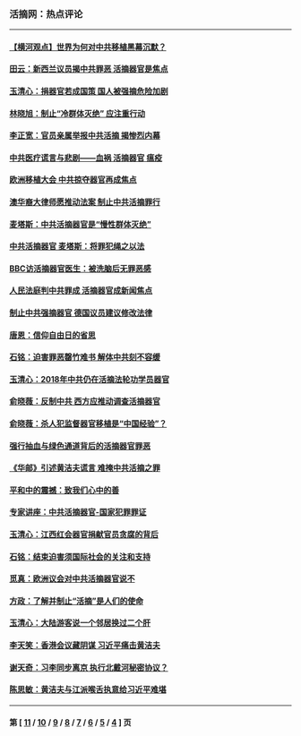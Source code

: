 ### 活摘网：热点评论
---
#### [【横河观点】世界为何对中共移植黑幕沉默？](../../pages/nf5879/n13244249.md?11080430) 
#### [田云：新西兰议员揭中共罪恶 活摘器官是焦点](../../pages/nf5879/n13070629.md?11080430) 
#### [玉清心：捐器官若成国策 国人被强摘危险加剧](../../pages/nf5879/n12802713.md?11080430) 
#### [林晓旭：制止“冷群体灭绝” 应注重行动](../../pages/nf5879/n12779736.md?11080430) 
#### [李正宽：官员亲属举报中共活摘 揭惨烈内幕](../../pages/nf5879/n12684490.md?11080430) 
#### [中共医疗谎言与悲剧——血祸 活摘器官 瘟疫](../../pages/nf5879/n12372103.md?11080430) 
#### [欧洲移植大会 中共掠夺器官再成焦点](../../pages/nf5879/n11538883.md?11080430) 
#### [澳华裔大律师愿推动法案 制止中共活摘罪行](../../pages/nf5879/n11377039.md?11080430) 
#### [麦塔斯：中共活摘器官是“慢性群体灭绝”](../../pages/nf5879/n11350529.md?11080430) 
#### [中共活摘器官 麦塔斯：将罪犯绳之以法](../../pages/nf5879/n11347973.md?11080430) 
#### [BBC访活摘器官医生：被洗脑后无罪恶感](../../pages/nf5879/n11335935.md?11080430) 
#### [人民法庭判中共罪成 活摘器官成新闻焦点](../../pages/nf5879/n11331578.md?11080430) 
#### [制止中共强摘器官 德国议员建议修改法律](../../pages/nf5879/n11249451.md?11080430) 
#### [唐恩：信仰自由日的省思](../../pages/nf5879/n11003525.md?11080430) 
#### [石铭：迫害罪恶罄竹难书  解体中共刻不容缓](../../pages/nf5879/n10942855.md?11080430) 
#### [玉清心：2018年中共仍在活摘法轮功学员器官](../../pages/nf5879/n10914646.md?11080430) 
#### [俞晓薇：反制中共 西方应推动调查活摘器官](../../pages/nf5879/n10794671.md?11080430) 
#### [俞晓薇：杀人犯监督器官移植是“中国经验”？](../../pages/nf5879/n10466427.md?11080430) 
#### [强行抽血与绿色通道背后的活摘器官罪恶](../../pages/nf5879/n10004708.md?11080430) 
#### [《华邮》引述黄洁夫谎言 难掩中共活摘之罪](../../pages/nf5879/n9642309.md?11080430) 
#### [平和中的震撼：致我们心中的善](../../pages/nf5879/n9021123.md?11080430) 
#### [专家讲座：中共活摘器官-国家犯罪罪证](../../pages/nf5879/n8828153.md?11080430) 
#### [玉清心：江西红会器官捐献官员贪腐的背后](../../pages/nf5879/n8522122.md?11080430) 
#### [石铭：结束迫害须国际社会的关注和支持](../../pages/nf5879/n8443497.md?11080430) 
#### [觅真：欧洲议会对中共活摘器官说不](../../pages/nf5879/n8337486.md?11080430) 
#### [方政：了解并制止“活摘”是人们的使命](../../pages/nf5879/n8329214.md?11080430) 
#### [玉清心：大陆游客说一个邻居换过二个肝](../../pages/nf5879/n8291404.md?11080430) 
#### [李天笑：香港会议藏阴谋 习近平痛击黄洁夫](../../pages/nf5879/n8241459.md?11080430) 
#### [谢天奇：习李同步离京 执行北戴河秘密协议？](../../pages/nf5879/n8230418.md?11080430) 
#### [陈思敏：黄洁夫与江派喉舌执意给习近平难堪](../../pages/nf5879/n8222166.md?11080430) 

---
#### 第 [ [11](./11.md?11080430) / [10](./10.md?11080430) / [9](./9.md?11080430) / [8](./8.md?11080430) / [7](./7.md?11080430) / [6](./6.md?11080430) / [5](./5.md?11080430) / [4](./4.md?11080430) ] 页
